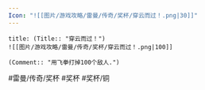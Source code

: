 ```yaml
---
Icon: "![[图片/游戏攻略/雷曼/传奇/奖杯/穿云而过！.png|30]]"
---
```

```ad-common-bronze-trophy
title: (Title:: "穿云而过！")
![[图片/游戏攻略/雷曼/传奇/奖杯/穿云而过！.png|100]]

(Comment:: "用飞拳打掉100个敌人.")
```

#雷曼/传奇/奖杯 #奖杯 #奖杯/铜
